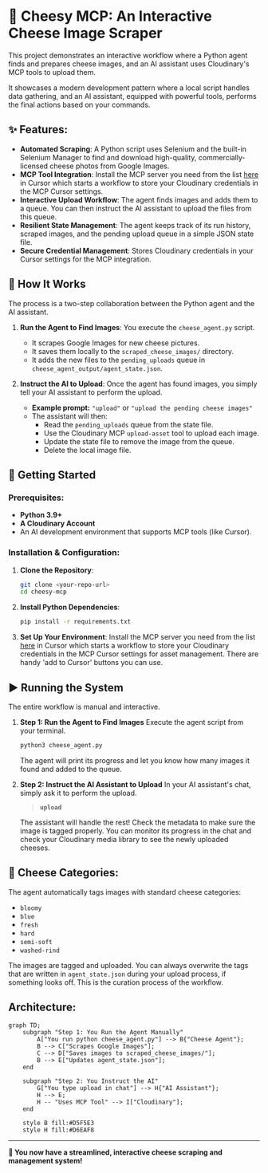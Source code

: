 # 🧀 Cheesy MCP: An Interactive Cheese Image Scraper

This project demonstrates an interactive workflow where a Python agent finds and prepares cheese images, and an AI assistant uses Cloudinary's MCP tools to upload them.

It showcases a modern development pattern where a local script handles data gathering, and an AI assistant, equipped with powerful tools, performs the final actions based on your commands.

## ✨ **Features:**

- **Automated Scraping**: A Python script uses Selenium and the built-in Selenium Manager to find and download high-quality, commercially-licensed cheese photos from Google Images.
- **MCP Tool Integration**: Install the MCP server you need from the list [here](https://github.com/cloudinary/mcp-servers) in Cursor which starts a workflow to store your Cloudinary credentials in the MCP Cursor settings.
- **Interactive Upload Workflow**: The agent finds images and adds them to a queue. You can then instruct the AI assistant to upload the files from this queue.
- **Resilient State Management**: The agent keeps track of its run history, scraped images, and the pending upload queue in a simple JSON state file.
- **Secure Credential Management**: Stores Cloudinary credentials in your Cursor settings for the MCP integration.

## 🚀 **How It Works**

The process is a two-step collaboration between the Python agent and the AI assistant.

1.  **Run the Agent to Find Images**: You execute the `cheese_agent.py` script.
    - It scrapes Google Images for new cheese pictures.
    - It saves them locally to the `scraped_cheese_images/` directory.
    - It adds the new files to the `pending_uploads` queue in `cheese_agent_output/agent_state.json`.

2.  **Instruct the AI to Upload**: Once the agent has found images, you simply tell your AI assistant to perform the upload.
    - **Example prompt:** `"upload"` or `"upload the pending cheese images"`
    - The assistant will then:
        - Read the `pending_uploads` queue from the state file.
        - Use the Cloudinary MCP `upload-asset` tool to upload each image.
        - Update the state file to remove the image from the queue.
        - Delete the local image file.

## 🔧 **Getting Started**

### **Prerequisites:**
- **Python 3.9+**
- **A Cloudinary Account**
- An AI development environment that supports MCP tools (like Cursor).

### **Installation & Configuration:**

1.  **Clone the Repository**:
    ```bash
    git clone <your-repo-url>
    cd cheesy-mcp
    ```

2.  **Install Python Dependencies**:
    ```bash
    pip install -r requirements.txt
    ```

3.  **Set Up Your Environment**:
    Install the MCP server you need from the list [here](https://github.com/cloudinary/mcp-servers) in Cursor which starts a workflow to store your Cloudinary credentials in the MCP Cursor settings for asset management. There are handy 'add to Cursor' buttons you can use.

## ▶️ **Running the System**

The entire workflow is manual and interactive.

1.  **Step 1: Run the Agent to Find Images**
    Execute the agent script from your terminal.
    ```bash
    python3 cheese_agent.py
    ```
    The agent will print its progress and let you know how many images it found and added to the queue.

2.  **Step 2: Instruct the AI Assistant to Upload**
    In your AI assistant's chat, simply ask it to perform the upload.
    > **`upload`**

    The assistant will handle the rest! Check the metadata to make sure the image is tagged properly. You can monitor its progress in the chat and check your Cloudinary media library to see the newly uploaded cheeses.

## 🧀 **Cheese Categories:**

The agent automatically tags images with standard cheese categories:
- `bloomy`
- `blue`
- `fresh`
- `hard`
- `semi-soft`
- `washed-rind`

The images are tagged and uploaded. You can always overwrite the tags that are written in `agent_state.json` during your upload process, if something looks off. This is the curation process of the workflow.

## **Architecture:**

```mermaid
graph TD;
    subgraph "Step 1: You Run the Agent Manually"
        A["You run python cheese_agent.py"] --> B{"Cheese Agent"};
        B --> C["Scrapes Google Images"];
        C --> D["Saves images to scraped_cheese_images/"];
        B --> E["Updates agent_state.json"];
    end

    subgraph "Step 2: You Instruct the AI"
        G["You type upload in chat"] --> H{"AI Assistant"};
        H --> E;
        H -- "Uses MCP Tool" --> I["Cloudinary"];
    end

    style B fill:#D5F5E3
    style H fill:#D6EAF8
```

---

**🎉 You now have a streamlined, interactive cheese scraping and management system!** 